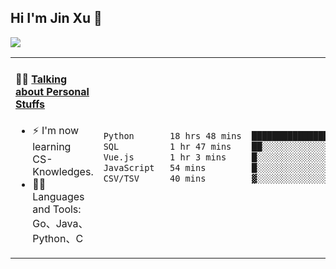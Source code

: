 
## Hi I'm Jin Xu 👋
![](https://komarev.com/ghpvc/?username=jiayouxujin&color=brightgreen&label=PROFILE+VIEWS)



<table align="center">
<tr>
<td valign="top" width="60%">

#### 🏋️‍♀️ <a href="https://github.com/jiayouxujin" target="_blank">Talking about Personal Stuffs</a>
<!-- recent_releases starts -->

- ⚡  I'm now learning CS-Knowledges.  
- 🏊‍♂️ Languages and Tools: Go、Java、Python、C
<!-- recent_releases ends -->
</td>
<td>
 
<!--START_SECTION:waka-->

```txt
Python       18 hrs 48 mins  ████████████████████░░░░░   80.58 %
SQL          1 hr 47 mins    ██░░░░░░░░░░░░░░░░░░░░░░░   07.70 %
Vue.js       1 hr 3 mins     █░░░░░░░░░░░░░░░░░░░░░░░░   04.56 %
JavaScript   54 mins         █░░░░░░░░░░░░░░░░░░░░░░░░   03.89 %
CSV/TSV      40 mins         ▓░░░░░░░░░░░░░░░░░░░░░░░░   02.87 %
```

<!--END_SECTION:waka-->
 
</td>
</tr>
</table>





